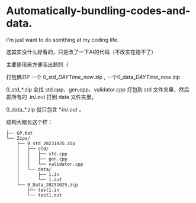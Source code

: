 # Automatically-bundling-codes-and-data.

I'm just want to do somthing at my coding life.

这其实没什么好看的，只是改了一下AI的代码（不改实在跑不了）

主要是用来方便我出题的（

打包俩ZIP 一个 0\_std\_*DAYTime\_now*.zip , 一个0\_data\_*DAYTime\_now*.zip

0_std_*.zip 会找 std.cpp、gen.cpp、validator.cpp 打包到 std 文件夹里，然后 把所有的 .in/.out 打到 data 文件夹里。

0_data_*.zip 就只包含 *.in/.out 。

结构大概长这个样：

```
├── GP.bat
└── Zips/
    ├── 0_std_20231025.zip
    │   ├── std/
    │   │   ├── std.cpp
    │   │   ├── gen.cpp
    │   │   └── validator.cpp
    │   └── data/
    │       ├── 1.in
    │       └── 1.out
    └── 0_Data_20231025.zip
        ├── test1.in
        └── test1.out
```


